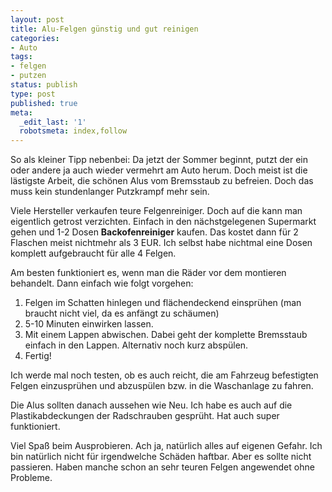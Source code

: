 ```yaml
---
layout: post
title: Alu-Felgen günstig und gut reinigen
categories:
- Auto
tags:
- felgen
- putzen
status: publish
type: post
published: true
meta:
  _edit_last: '1'
  robotsmeta: index,follow
---
```

So als kleiner Tipp nebenbei: Da jetzt der Sommer beginnt, putzt der ein oder andere ja auch wieder vermehrt am Auto herum. Doch meist ist die lästigste Arbeit, die schönen Alus vom Bremsstaub zu befreien. Doch das muss kein stundenlanger Putzkrampf mehr sein.

Viele Hersteller verkaufen teure Felgenreiniger. Doch auf die kann man eigentlich getrost verzichten. Einfach in den nächstgelegenen Supermarkt gehen und 1-2 Dosen <strong>Backofenreiniger</strong> kaufen. Das kostet dann für 2 Flaschen meist nichtmehr als 3 EUR. Ich selbst habe nichtmal eine Dosen komplett aufgebraucht für alle 4 Felgen.

Am besten funktioniert es, wenn man die Räder vor dem montieren behandelt. Dann einfach wie folgt vorgehen:
<ol>
	<li>Felgen im Schatten hinlegen und flächendeckend einsprühen (man braucht nicht viel, da es anfängt zu schäumen)</li>
	<li>5-10 Minuten einwirken lassen.</li>
	<li>Mit einem Lappen abwischen. Dabei geht der komplette Bremsstaub einfach in den Lappen. Alternativ noch kurz abspülen.</li>
	<li>Fertig!</li>
</ol>
Ich werde mal noch testen, ob es auch reicht, die am Fahrzeug befestigten Felgen einzusprühen und abzuspülen bzw. in die Waschanlage zu fahren.

Die Alus sollten danach aussehen wie Neu. Ich habe es auch auf die Plastikabdeckungen der Radschrauben gesprüht. Hat auch super funktioniert.

Viel Spaß beim Ausprobieren. Ach ja, natürlich alles auf eigenen Gefahr. Ich bin natürlich nicht für irgendwelche Schäden haftbar. Aber es sollte nicht passieren. Haben manche schon an sehr teuren Felgen angewendet ohne Probleme.
